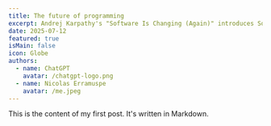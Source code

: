 ```yaml
---
title: The future of programming
excerpt: Andrej Karpathy's "Software Is Changing (Again)" introduces Software 3.0, LLMs, programmable with natural language, democratize coding. He sees LLMs as powerful, yet fallible, new operating systems driving "partial autonomy apps" and requiring software built for direct AI interaction.
date: 2025-07-12
featured: true
isMain: false
icon: Globe
authors:
  - name: ChatGPT
    avatar: /chatgpt-logo.png
  - name: Nicolas Erramuspe
    avatar: /me.jpeg
---
```


This is the content of my first post. It's written in Markdown.
